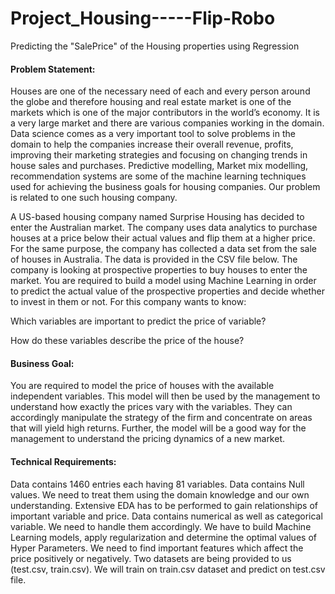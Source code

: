 # Project_Housing-----Flip-Robo

Predicting the "SalePrice" of the Housing properties using Regression

#### Problem Statement:

Houses are one of the necessary need of each and every person around the globe and therefore housing and real estate market is one of the markets which is one of the major contributors in the world’s economy. It is a very large market and there are various companies working in the domain. Data science comes as a very important tool to solve problems in the domain to help the companies increase their overall revenue, profits, improving their marketing strategies and focusing on changing trends in house sales and purchases. Predictive modelling, Market mix modelling, recommendation systems are some of the machine learning techniques used for achieving the business goals for housing companies. Our problem is related to one such housing company.

A US-based housing company named Surprise Housing has decided to enter the Australian market. The company uses data analytics to purchase houses at a price below their actual values and flip them at a higher price. For the same purpose, the company has collected a data set from the sale of houses in Australia. The data is provided in the CSV file below. The company is looking at prospective properties to buy houses to enter the market. You are required to build a model using Machine Learning in order to predict the actual value of the prospective properties and decide whether to invest in them or not. For this company wants to know:

Which variables are important to predict the price of variable?

How do these variables describe the price of the house?

#### Business Goal:

You are required to model the price of houses with the available independent variables. This model will then be used by the management to understand how exactly the prices vary with the variables. They can accordingly manipulate the strategy of the firm and concentrate on areas that will yield high returns. Further, the model will be a good way for the management to understand the pricing dynamics of a new market.

#### Technical Requirements:

Data contains 1460 entries each having 81 variables.
Data contains Null values. We need to treat them using the domain knowledge and our own understanding.
Extensive EDA has to be performed to gain relationships of important variable and price.
Data contains numerical as well as categorical variable. We need to handle them accordingly.
We have to build Machine Learning models, apply regularization and determine the optimal values of Hyper Parameters.
We need to find important features which affect the price positively or negatively.
Two datasets are being provided to us (test.csv, train.csv). We will train on train.csv dataset and predict on test.csv file.
